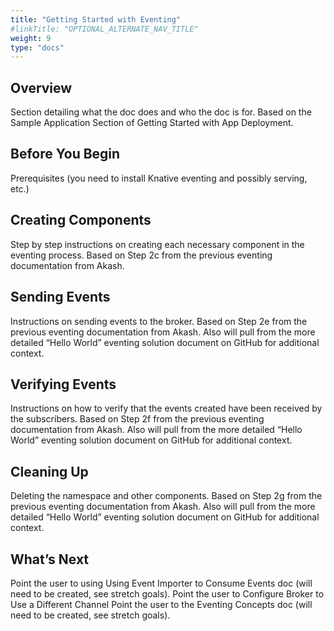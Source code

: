 ```yaml
---
title: "Getting Started with Eventing"
#linkTitle: "OPTIONAL_ALTERNATE_NAV_TITLE"
weight: 9
type: "docs"
---
```



## Overview
Section detailing what the doc does and who the doc is for.
Based on the Sample Application Section of Getting Started with App Deployment.

## Before You Begin
Prerequisites (you need to install Knative eventing and possibly serving, etc.)

## Creating Components
Step by step instructions on creating each necessary component in the eventing process.
Based on Step 2c from the previous eventing documentation from Akash.

## Sending Events
Instructions on sending events to the broker.
Based on Step 2e from the previous eventing documentation from Akash.
Also will pull from the more detailed “Hello World” eventing solution document on GitHub for additional context. 

## Verifying Events
Instructions on how to verify that the events created have been received by the subscribers.
Based on Step 2f from the previous eventing documentation from Akash.
Also will pull from the more detailed “Hello World” eventing solution document on GitHub for additional context. 

## Cleaning Up
Deleting the namespace and other components.
Based on Step 2g from the previous eventing documentation from Akash.
Also will pull from the more detailed “Hello World” eventing solution document on GitHub for additional context. 

## What’s Next 

Point the user to using Using Event Importer to Consume Events doc (will need to be created, see stretch goals).
Point the user to Configure Broker to Use a Different Channel
Point the user to the Eventing Concepts doc (will need to be created, see stretch goals).


